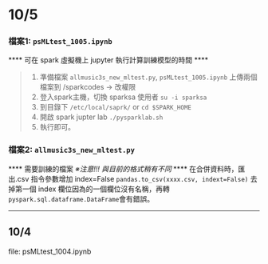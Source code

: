 # 10/5  
  ### 檔案1: `psMLtest_1005.ipynb`
  **** 可在 spark 虛擬機上 jupyter 執行計算訓練模型的時間 ****
  >1. 準備檔案 `allmusic3s_new_mltest.py`, `psMLtest_1005.ipynb` 上傳兩個檔案到 /sparkcodes -> 改權限
  >2. 登入spark主機，切換 sparksa 使用者 `su -i sparksa`
  >3. 到目錄下 `/etc/local/saprk/` or `cd $SPARK_HOME`
  >4. 開啟 spark jupter lab `./pysparklab.sh`
  >5. 執行即可。
 
  ### 檔案2: `allmusic3s_new_mltest.py`
  **** 需要訓練的檔案  _※注意!!! 與目前的格式稍有不同_ ****
  在合併資料時，匯出.csv 指令參數增加 index=False `pandas.to_csv(xxxx.csv, indext=False)`
  去掉第一個 index 欄位因為的一個欄位沒有名稱，再轉 `pyspark.sql.dataframe.DataFrame`會有錯誤。
  
***
## 10/4 
file: psMLtest_1004.ipynb

